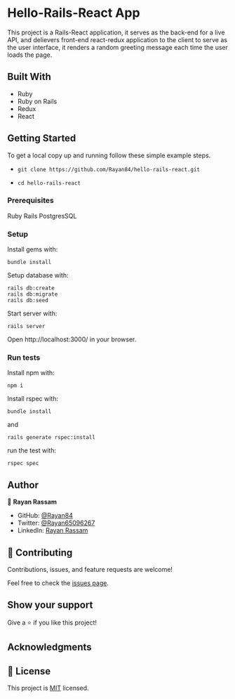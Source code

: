 # Hello-Rails-React App

This project is a Rails-React application, it serves as the back-end for a live API, and delievers front-end react-redux application to the client to serve as the user interface, it renders a random greeting message each time the user loads the page.


## Built With

- Ruby
- Ruby on Rails
- Redux
- React


## Getting Started

To get a local copy up and running follow these simple example steps.

- `git clone https://github.com/Rayan84/hello-rails-react.git`

- `cd hello-rails-react`


### Prerequisites

Ruby
Rails
PostgresSQL


### Setup

Install gems with:

```
bundle install
```

Setup database with:

```
rails db:create
rails db:migrate
rails db:seed
```

Start server with:

```
rails server
```

Open http://localhost:3000/ in your browser.


### Run tests

Install npm with:

```
npm i
```

Install rspec with:

```
bundle install
```

and

```
rails generate rspec:install
```

run the test with:

```
rspec spec
```

## Author

👤 **Rayan Rassam**

- GitHub: [@Rayan84](https://github.com/Rayan84)
- Twitter: [@Rayan65096267](https://twitter.com/Rayan65096267)
- LinkedIn: [Rayan Rassam](https://www.linkedin.com/in/rayan-rassam/)



## 🤝 Contributing

Contributions, issues, and feature requests are welcome!

Feel free to check the [issues page](https://github.com/Munsa1/hello-rails-react/issues).


## Show your support

Give a ⭐️ if you like this project!


## Acknowledgments


## 📝 License

This project is [MIT](./LICENCE) licensed.